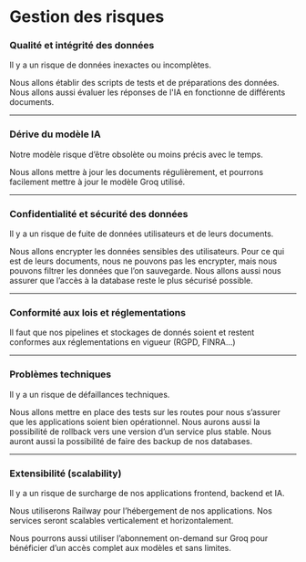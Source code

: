 # Gestion des risques

### **Qualité et intégrité des données**

Il y a un risque de données inexactes ou incomplètes.

Nous allons établir des scripts de tests et de préparations des données. Nous allons aussi évaluer les réponses de l'IA en fonctionne de différents documents.

---

### **Dérive du modèle IA**

Notre modèle risque d’être obsolète ou moins précis avec le temps.

Nous allons mettre à jour les documents régulièrement, et pourrons facilement mettre à jour le modèle Groq utilisé.

---

### **Confidentialité et sécurité des données**

Il y a un risque de fuite de données utilisateurs et de leurs documents.

Nous allons encrypter les données sensibles des utilisateurs. Pour ce qui est de leurs documents, nous ne pouvons pas les encrypter, mais nous pouvons filtrer les données que l’on sauvegarde. Nous allons aussi nous assurer que l’accès à la database reste le plus sécurisé possible.

---

### **Conformité aux lois et réglementations**

Il faut que nos pipelines et stockages de donnés soient et restent conformes aux réglementations en vigueur (RGPD, FINRA…)

---

### **Problèmes techniques**

Il y a un risque de défaillances techniques.

Nous allons mettre en place des tests sur les routes pour nous s’assurer que les applications soient bien opérationnel. Nous aurons aussi la possibilité de rollback vers une version d’un service plus stable. Nous auront aussi la possibilité de faire des backup de nos databases.

---

### **Extensibilité (scalability)**

Il y a un risque de surcharge de nos applications frontend, backend et IA.

Nous utiliserons Railway pour l’hébergement de nos applications. Nos services seront scalables verticalement et horizontalement.

Nous pourrons aussi utiliser l’abonnement on-demand sur Groq pour bénéficier d’un accès complet aux modèles et sans limites.
